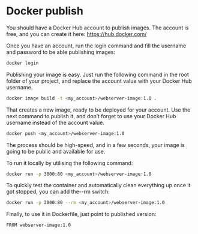 # Docker publish

You should have a Docker Hub account to publish images. 
The account is free, and you can create it here: https://hub.docker.com/

Once you have an account, run the login command and fill the username and password to be able publishing images:

```bash
docker login
```

Publishing your image is easy. Just run the following command in the root folder of your project, and replace the account value with your Docker Hub username.

```bash
docker image build -t <my_account>/webserver-image:1.0 .
```

That creates a new image, ready to be deployed for your account. Use the next command to publish it, and don’t forget to use your Docker Hub username instead of the account value.

```bash
docker push <my_account>/webserver-image:1.0
```


The process should be high-speed, and in a few seconds, your image is going to be public and available for use.


To run it locally by utilising the following command:

```bash
docker run -p 3000:80 <my_account>/webserver-image:1.0
```

To quickly test the container and automatically clean everything up once it got stopped, you can add the--rm switch:

```bash
docker run -p 3000:80 --rm <my_account>/webserver-image:1.0
```

Finally, to use it in Dockerfile, just point to published version:
```
FROM webserver-image:1.0
```